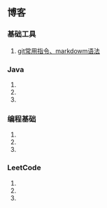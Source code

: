 ## 博客
### 基础工具
1. [git常用指令、markdowm语法](https://github.com/hiyaojie/blog/blob/master/docs/1.md) 

### Java
1. 
2.
3. 

### 编程基础
1. 
2. 
3. 

### LeetCode
1.  
2. 
3. 
